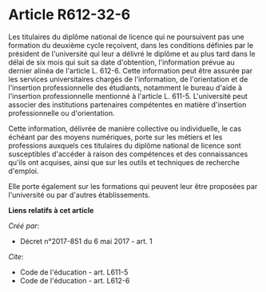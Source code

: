 # Article R612-32-6

Les titulaires du diplôme national de licence qui ne poursuivent pas une formation du deuxième cycle reçoivent, dans les
conditions définies par le président de l'université qui leur a délivré le diplôme et au plus tard dans le délai de six mois
qui suit sa date d'obtention, l'information prévue au dernier alinéa de l'article L. 612-6. Cette information peut être
assurée par les services universitaires chargés de l'information, de l'orientation et de l'insertion professionnelle des
étudiants, notamment le bureau d'aide à l'insertion professionnelle mentionné à l'article L. 611-5. L'université peut
associer des institutions partenaires compétentes en matière d'insertion professionnelle ou d'orientation. 

Cette information, délivrée de manière collective ou individuelle, le cas échéant par des moyens numériques, porte sur les
métiers et les professions auxquels ces titulaires du diplôme national de licence sont susceptibles d'accéder à raison des
compétences et des connaissances qu'ils ont acquises, ainsi que sur les outils et techniques de recherche d'emploi. 

Elle porte également sur les formations qui peuvent leur être proposées par l'université ou par d'autres établissements.

**Liens relatifs à cet article**

_Créé par_:

  - Décret n°2017-851 du 6 mai 2017 - art. 1

_Cite_:

  - Code de l'éducation - art. L611-5
  - Code de l'éducation - art. L612-6
